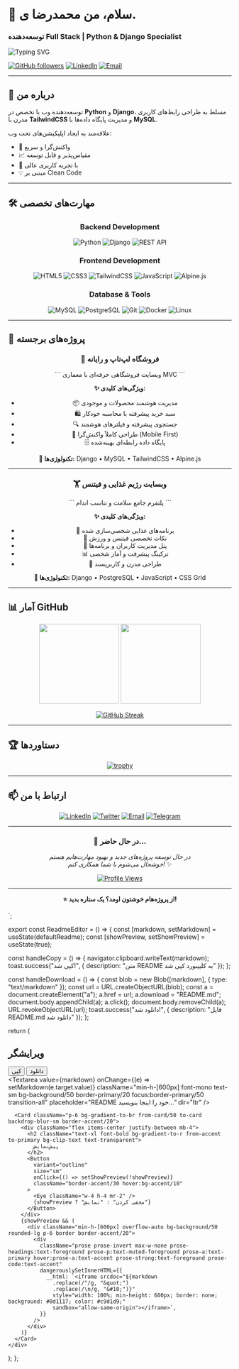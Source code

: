 

# 👋 سلام، من محمدرضا ی.

### توسعه‌دهنده Full Stack | Python & Django Specialist

<img src="https://readme-typing-svg.herokuapp.com?font=Fira+Code&pause=1000&color=8B5CF6&center=true&vCenter=true&width=435&lines=%D8%AA%D9%88%D8%B3%D8%B9%D9%87+%D8%AF%D9%87%D9%86%D8%AF%D9%87+%D9%88%D8%A8;Python+%26+Django+Developer;Clean+Code+Enthusiast;%D8%B9%D8%A7%D8%B4%D9%82+%DB%8C%D8%A7%D8%AF%DA%AF%DB%8C%D8%B1%DB%8C" alt="Typing SVG" />

[![GitHub followers](https://img.shields.io/github/followers/MohammadReza.Y?style=social)](https://github.com/MohammadReza.Y)
[![LinkedIn](https://img.shields.io/badge/-LinkedIn-0077B5?style=flat&logo=Linkedin&logoColor=white)](https://linkedin.com/in/yourprofile)
[![Email](https://img.shields.io/badge/-Email-D14836?style=flat&logo=Gmail&logoColor=white)](mailto:youremail@example.com)

</div>

---

## 🎯 درباره من

توسعه‌دهنده وب با تخصص در **Python** و **Django**، مسلط به طراحی رابط‌های کاربری مدرن با **TailwindCSS** و مدیریت پایگاه داده‌ها با **MySQL**. 

علاقه‌مند به ایجاد اپلیکیشن‌های تحت وب:
- 🚀 واکنش‌گرا و سریع
- 📈 مقیاس‌پذیر و قابل توسعه  
- 🎨 با تجربه کاربری عالی
- 💡 مبتنی بر Clean Code

---

## 🛠️ مهارت‌های تخصصی

<div align="center">

### Backend Development
![Python](https://img.shields.io/badge/Python-3776AB?style=for-the-badge&logo=python&logoColor=white)
![Django](https://img.shields.io/badge/Django-092E20?style=for-the-badge&logo=django&logoColor=white)
![REST API](https://img.shields.io/badge/REST_API-009688?style=for-the-badge&logo=fastapi&logoColor=white)

### Frontend Development
![HTML5](https://img.shields.io/badge/HTML5-E34F26?style=for-the-badge&logo=html5&logoColor=white)
![CSS3](https://img.shields.io/badge/CSS3-1572B6?style=for-the-badge&logo=css3&logoColor=white)
![TailwindCSS](https://img.shields.io/badge/Tailwind_CSS-38B2AC?style=for-the-badge&logo=tailwind-css&logoColor=white)
![JavaScript](https://img.shields.io/badge/JavaScript-F7DF1E?style=for-the-badge&logo=javascript&logoColor=black)
![Alpine.js](https://img.shields.io/badge/Alpine.js-8BC0D0?style=for-the-badge&logo=alpine.js&logoColor=black)

### Database & Tools
![MySQL](https://img.shields.io/badge/MySQL-4479A1?style=for-the-badge&logo=mysql&logoColor=white)
![PostgreSQL](https://img.shields.io/badge/PostgreSQL-316192?style=for-the-badge&logo=postgresql&logoColor=white)
![Git](https://img.shields.io/badge/Git-F05032?style=for-the-badge&logo=git&logoColor=white)
![Docker](https://img.shields.io/badge/Docker-2496ED?style=for-the-badge&logo=docker&logoColor=white)
![Linux](https://img.shields.io/badge/Linux-FCC624?style=for-the-badge&logo=linux&logoColor=black)

</div>

---

## 💼 پروژه‌های برجسته

<div align="center">

### 🛒 فروشگاه لپ‌تاپ و رایانه

\`\`\`
وبسایت فروشگاهی حرفه‌ای با معماری MVC
\`\`\`

**✨ ویژگی‌های کلیدی:**
- 📦 مدیریت هوشمند محصولات و موجودی
- 🛍️ سبد خرید پیشرفته با محاسبه خودکار
- 🔍 جستجوی پیشرفته و فیلترهای هوشمند
- 📱 طراحی کاملاً واکنش‌گرا (Mobile First)
- 🗄️ پایگاه داده رابطه‌ای بهینه‌شده

**🔧 تکنولوژی‌ها:** Django • MySQL • TailwindCSS • Alpine.js

---

### 🏋️ وبسایت رژیم غذایی و فیتنس

\`\`\`
پلتفرم جامع سلامت و تناسب اندام
\`\`\`

**✨ ویژگی‌های کلیدی:**
- 🥗 برنامه‌های غذایی شخصی‌سازی شده
- 💪 نکات تخصصی فیتنس و ورزش
- 👥 پنل مدیریت کاربران و برنامه‌ها
- 📊 ترکینگ پیشرفت و آمار شخصی
- 🎨 طراحی مدرن و کاربرپسند

**🔧 تکنولوژی‌ها:** Django • PostgreSQL • JavaScript • CSS Grid

</div>

---

## 📊 آمار GitHub

<div align="center">

<img height="180em" src="https://github-readme-stats.vercel.app/api?username=MohammadReza.Y&show_icons=true&theme=tokyonight&include_all_commits=true&count_private=true&hide_border=true&bg_color=0D1117&title_color=8B5CF6&icon_color=14F195&text_color=FFFFFF"/>

<img height="180em" src="https://github-readme-stats.vercel.app/api/top-langs/?username=MohammadReza.Y&layout=compact&theme=tokyonight&hide_border=true&bg_color=0D1117&title_color=8B5CF6&text_color=FFFFFF"/>

</div>

<div align="center">

[![GitHub Streak](https://github-readme-streak-stats.herokuapp.com/?user=MohammadReza.Y&theme=tokyonight&hide_border=true&background=0D1117&ring=8B5CF6&fire=14F195&currStreakLabel=8B5CF6)](https://git.io/streak-stats)

</div>

---

## 🏆 دستاورد‌ها

<div align="center">

[![trophy](https://github-profile-trophy.vercel.app/?username=MohammadReza.Y&theme=tokyonight&no-frame=true&no-bg=true&margin-w=4&column=7)](https://github.com/ryo-ma/github-profile-trophy)

</div>

---

## 📫 ارتباط با من

<div align="center">

[![LinkedIn](https://img.shields.io/badge/LinkedIn-%230077B5.svg?style=for-the-badge&logo=linkedin&logoColor=white)](https://linkedin.com/in/yourprofile)
[![Twitter](https://img.shields.io/badge/Twitter-%231DA1F2.svg?style=for-the-badge&logo=Twitter&logoColor=white)](https://twitter.com/yourprofile)
[![Email](https://img.shields.io/badge/Gmail-D14836?style=for-the-badge&logo=gmail&logoColor=white)](mailto:youremail@example.com)
[![Telegram](https://img.shields.io/badge/Telegram-2CA5E0?style=for-the-badge&logo=telegram&logoColor=white)](https://t.me/yourusername)

</div>

---

<div align="center">

### 💭 در حال حاضر...

*در حال توسعه پروژه‌های جدید و بهبود مهارت‌هایم هستم*  
*خوشحال می‌شوم با شما همکاری کنم!* ✨

[![Profile Views](https://komarev.com/ghpvc/?username=MohammadReza.Y&color=8B5CF6&style=for-the-badge)](https://github.com/MohammadReza.Y)

---

**⭐ از پروژه‌هام خوشتون اومد؟ یک ستاره بدید!**

</div>
`;


export const ReadmeEditor = () => {
  const [markdown, setMarkdown] = useState(defaultReadme);
  const [showPreview, setShowPreview] = useState(true);

  const handleCopy = () => {
    navigator.clipboard.writeText(markdown);
    toast.success("کپی شد!", {
      description: "متن README به کلیپبورد کپی شد"
    });
  };

  const handleDownload = () => {
    const blob = new Blob([markdown], { type: "text/markdown" });
    const url = URL.createObjectURL(blob);
    const a = document.createElement("a");
    a.href = url;
    a.download = "README.md";
    document.body.appendChild(a);
    a.click();
    document.body.removeChild(a);
    URL.revokeObjectURL(url);
    toast.success("دانلود شد!", {
      description: "فایل README.md دانلود شد"
    });
  };

  return (
    <div className="grid grid-cols-1 lg:grid-cols-2 gap-6 h-full">
      <Card className="p-6 bg-gradient-to-br from-card/50 to-card backdrop-blur-sm border-primary/20">
        <div className="flex items-center justify-between mb-4">
          <h2 className="text-xl font-bold bg-gradient-to-r from-primary to-accent bg-clip-text text-transparent">
            ویرایشگر
          </h2>
          <div className="flex gap-2">
            <Button
              variant="outline"
              size="sm"
              onClick={handleCopy}
              className="border-primary/30 hover:bg-primary/10"
            >
              <Copy className="w-4 h-4 mr-2" />
              کپی
            </Button>
            <Button
              variant="outline"
              size="sm"
              onClick={handleDownload}
              className="border-accent/30 hover:bg-accent/10"
            >
              <Download className="w-4 h-4 mr-2" />
              دانلود
            </Button>
          </div>
        </div>
        <Textarea
          value={markdown}
          onChange={(e) => setMarkdown(e.target.value)}
          className="min-h-[600px] font-mono text-sm bg-background/50 border-primary/20 focus:border-primary/50 transition-all"
          placeholder="README خود را اینجا بنویسید..."
          dir="ltr"
        />
      </Card>

      <Card className="p-6 bg-gradient-to-br from-card/50 to-card backdrop-blur-sm border-accent/20">
        <div className="flex items-center justify-between mb-4">
          <h2 className="text-xl font-bold bg-gradient-to-r from-accent to-primary bg-clip-text text-transparent">
            پیش‌نمایش
          </h2>
          <Button
            variant="outline"
            size="sm"
            onClick={() => setShowPreview(!showPreview)}
            className="border-accent/30 hover:bg-accent/10"
          >
            <Eye className="w-4 h-4 mr-2" />
            {showPreview ? "مخفی کردن" : "نمایش"}
          </Button>
        </div>
        {showPreview && (
          <div className="min-h-[600px] overflow-auto bg-background/50 rounded-lg p-6 border border-accent/20">
            <div
              className="prose prose-invert max-w-none prose-headings:text-foreground prose-p:text-muted-foreground prose-a:text-primary hover:prose-a:text-accent prose-strong:text-foreground prose-code:text-accent"
              dangerouslySetInnerHTML={{
                __html: `<iframe srcdoc="${markdown
                  .replace(/"/g, "&quot;")
                  .replace(/\n/g, "&#10;")}" 
                  style="width: 100%; min-height: 600px; border: none; background: #0d1117; color: #c9d1d9;" 
                  sandbox="allow-same-origin"></iframe>`,
              }}
            />
          </div>
        )}
      </Card>
    </div>
  );
};
